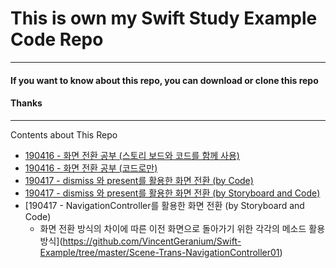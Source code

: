 # This is own my Swift Study Example Code Repo

---

#### If you want to know about this repo, you can download or clone this repo
#### Thanks

---

Contents about This Repo
- [190416 - 화면 전환 공부 (스토리 보드와 코드를 함께 사용)](https://github.com/VincentGeranium/Swift-Example/tree/master/Scene-Trans01)
- [190416 - 화면 전환 공부 (코드로만)](https://github.com/VincentGeranium/Swift-Example/tree/master/Scene-Trans01-byCode)
- [190417 - dismiss 와 present를 활용한 화면 전환 (by Code)](https://github.com/VincentGeranium/Swift-Example/tree/master/Scene-Trans02)
- [190417 - dismiss 와 present를 활용한 화면 전환 (by Storyboard and Code)](https://github.com/VincentGeranium/Swift-Example/tree/master/Scene-Trans01-BackButton)
- [190417 - NavigationController를 활용한 화면 전환 (by Storyboard and Code)
    - 화면 전환 방식의 차이에 따른 이전 화면으로 돌아가기 위한 각각의 메소드 활용 방식](https://github.com/VincentGeranium/Swift-Example/tree/master/Scene-Trans-NavigationController01)
